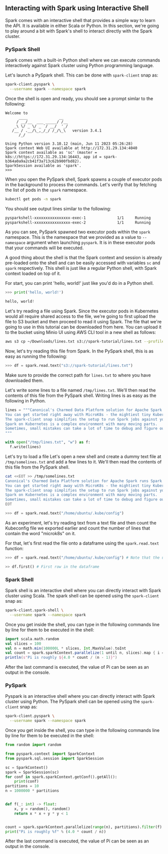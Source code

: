 ## Interacting with Spark using Interactive Shell

Spark comes with an interactive shell that provides a simple way to learn the API. It is available in either Scala or Python. In this section, we're going to play around a bit with Spark's shell to interact directly with the Spark cluster.

### PySpark Shell

Spark comes with a built-in Python shell where we can execute commands interactively against Spark cluster using Python programming language.

Let's launch a PySpark shell. This can be done with `spark-client` snap as:

```bash
spark-client.pyspark \
  --username spark --namespace spark
```

Once the shell is open and ready, you should see a prompt simlar to the following:

```
Welcome to
      ____              __
     / __/__  ___ _____/ /__
    _\ \/ _ \/ _ `/ __/  '_/
   /__ / .__/\_,_/_/ /_/\_\   version 3.4.1
      /_/

Using Python version 3.10.12 (main, Jun 11 2023 05:26:28)
Spark context Web UI available at http://172.31.29.134:4040
Spark context available as 'sc' (master = k8s://https://172.31.29.134:16443, app id = spark-b364a0a9a2cb41f3a713c62b900fbd82).
SparkSession available as 'spark'.
>>> 
```

When you open the PySpark shell, Spark spawns a couple of executor pods in the background to process the commands. Let's verify that by fetching the list of pods in the `spark` namespace.

```bash
kubectl get pods -n spark
```

You should see output lines similar to the following:
```bash
pysparkshell-xxxxxxxxxxxxxxxx-exec-1              1/1     Running            0          xs
pysparkshell-xxxxxxxxxxxxxxxx-exec-2              1/1     Running            0          xs
```

As you can see, PySpark spawned two executor pods within the `spark` namespace. This is the namespace that we provided as a value to `--namespace` argument when launching `pyspark`. It is in these executor pods that your commands will be executed.

A good thing about the shell is that the Spark context and session is already pre-loaded onto the shell and can be easily accessed with variables `sc` and `spark` respectively. This shell is just like a regular Python shell, with Spark context loaded on top of it.

For start, you can print 'hello, world!' just like you'd do in a Python shell.

```python
>>> print('hello, world!')

hello, world!
```


Let's try reading a file using Spark. Since the executor pods in Kubernetes would all require shared access to the file, we're going to first upload the file to S3 bucket and then proceed to read it using Spark. The file that we're going to use in this tutorial can be downloaded from here. You can upload it to the bucket using Minio UI using AWS CLI tool in a new shell as follows:

```bash
aws s3 cp ~/Downloads/lines.txt s3://spark-tutorial/lines.txt --profile spark-tutorial
```

Now, let's try reading this file from Spark. In the PySpark shell, this is as easy as running the following:

```python
>>> df = spark.read.text("s3://spark-tutorial/lines.txt")
```

Make sure to provide the correct path for `lines.txt` to where you have downloaded them.

Let's write some lines to a file named `/tmp/lines.txt`. We'll then read the contents of this file from the PySpark shell. Writing lines is as easy as the following in Python.

```python
lines = """Canonical's Charmed Data Platform solution for Apache Spark runs Spark jobs on your Kubernetes cluster.
You can get started right away with MicroK8s - the mightiest tiny Kubernetes distro around! 
The spark-client snap simplifies the setup to run Spark jobs against your Kubernetes cluster. 
Spark on Kubernetes is a complex environment with many moving parts.
Sometimes, small mistakes can take a lot of time to debug and figure out.
"""

with open("/tmp/lines.txt", "w") as f:
  f.write(lines)
```

Let's try to load a file
Let's open a new shell and create a dummy text file at `/tmp/somelines.txt` and add a few lines to it. We'll then read the contents of this file from the PySpark shell.

```bash
cat <<EOT >> /tmp/somelines.txt
Canonical's Charmed Data Platform solution for Apache Spark runs Spark jobs on your Kubernetes cluster.
You can get started right away with MicroK8s - the mightiest tiny Kubernetes distro around! 
The spark-client snap simplifies the setup to run Spark jobs against your Kubernetes cluster. 
Spark on Kubernetes is a complex environment with many moving parts.
Sometimes, small mistakes can take a lot of time to debug and figure out.
EOT
```

```python
>>> df = spark.read.text("/home/ubuntu/.kube/config")
```

As an experiment, let's try reading text from a text file and then count the Kubeconfig file we exported earlier and count the number of lines that contain the word "microk8s" on it.

For that, let's first read the file onto a dataframe using the `spark.read.text` function:

```python
>>> df = spark.read.text("/home/ubuntu/.kube/config") # Note that the username could be different in your system

>> df.first() # First row in the dataframe

```


### Spark Shell

Spark shell is an interactive shell where you can directly interact with Spark cluster using Scala. The spark shell can be opened using the `spark-client` snap as:

```bash
spark-client.spark-shell \
  --username spark --namespace spark
```

Once you get inside the shell, you can type in the following commands line by line for them to be executed in the shell:

```scala
import scala.math.random
val slices = 100
val n = math.min(100000L * slices, Int.MaxValue).toInt
val count = spark.sparkContext.parallelize(1 until n, slices).map { i => val x = random * 2 - 1; val y = random * 2 - 1;  if (x*x + y*y <= 1) 1 else 0;}.reduce(_ + _)
println(s"Pi is roughly ${4.0 * count / (n - 1)}")
```

After the last command is executed, the value of Pi can be seen as an output in the console.


### PySpark
Pyspark is an interactive shell where you can directly interact with Spark cluster using Python. The PySpark shell can be opened using the `spark-client` snap as:

```bash
spark-client.pyspark \
  --username spark --namespace spark
```

Once you get inside the shell, you can type in the following commands line by line for them to be executed in the shell:

```python
from random import random

from pyspark.context import SparkContext
from pyspark.sql.session import SparkSession

sc = SparkContext()
spark = SparkSession(sc)
for conf in spark.sparkContext.getConf().getAll():
    print(conf)
partitions = 10
n = 1000000 * partitions


def f(_: int) -> float:
    x, y = random(), random()
    return x * x + y * y < 1


count = spark.sparkContext.parallelize(range(n), partitions).filter(f).count()
print("Pi is roughly %f" % (4.0 * count / n))
```

After the last command is executed, the value of Pi can be seen as an output in the console.